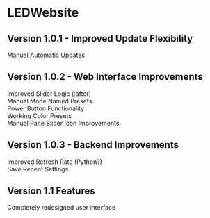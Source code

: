 # LEDWebsite  
## Version 1.0.1 - Improved Update Flexibility  
Manual Automatic Updates  

## Version 1.0.2 - Web Interface Improvements  
Improved Slider Logic (:after)  
Manual Mode Named Presets  
Power Button Functionality  
Working Color Presets  
Manual Pane Slider Icon Improvements  

## Version 1.0.3 - Backend Improvements  
Improved Refresh Rate (Python?)  
Save Recent Settings  

## Version 1.1 Features
Completely redesigned user interface  
